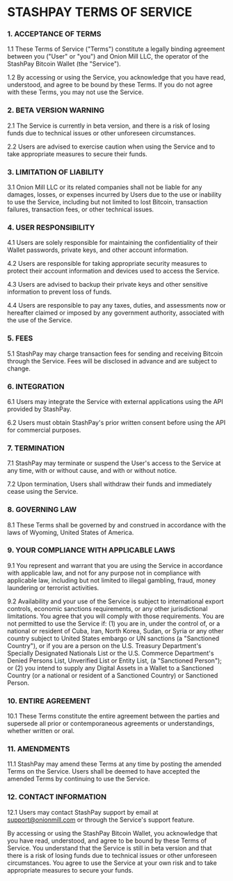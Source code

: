 # STASHPAY TERMS OF SERVICE

### 1. ACCEPTANCE OF TERMS

1.1 These Terms of Service ("Terms") constitute a legally binding agreement between you ("User" or "you") and Onion Mill LLC, the operator of the StashPay Bitcoin Wallet (the "Service").

1.2 By accessing or using the Service, you acknowledge that you have read, understood, and agree to be bound by these Terms. If you do not agree with these Terms, you may not use the Service.

### 2. BETA VERSION WARNING

2.1 The Service is currently in beta version, and there is a risk of losing funds due to technical issues or other unforeseen circumstances.

2.2 Users are advised to exercise caution when using the Service and to take appropriate measures to secure their funds.

### 3. LIMITATION OF LIABILITY

3.1 Onion Mill LLC or its related companies shall not be liable for any damages, losses, or expenses incurred by Users due to the use or inability to use the Service, including but not limited to lost Bitcoin, transaction failures, transaction fees, or other technical issues.

### 4. USER RESPONSIBILITY

4.1 Users are solely responsible for maintaining the confidentiality of their Wallet passwords, private keys, and other account information.

4.2 Users are responsible for taking appropriate security measures to protect their account information and devices used to access the Service.

4.3 Users are advised to backup their private keys and other sensitive information to prevent loss of funds.

4.4 Users are responsible to pay any taxes, duties, and assessments now or hereafter claimed or imposed by any government authority, associated with the use of the Service.

### 5. FEES

5.1 StashPay may charge transaction fees for sending and receiving Bitcoin through the Service. Fees will be disclosed in advance and are subject to change.

### 6. INTEGRATION

6.1 Users may integrate the Service with external applications using the API provided by StashPay.

6.2 Users must obtain StashPay's prior written consent before using the API for commercial purposes.

### 7. TERMINATION

7.1 StashPay may terminate or suspend the User's access to the Service at any time, with or without cause, and with or without notice.

7.2 Upon termination, Users shall withdraw their funds and immediately cease using the Service.

### 8. GOVERNING LAW

8.1 These Terms shall be governed by and construed in accordance with the laws of Wyoming, United States of America.

### 9. YOUR COMPLIANCE WITH APPLICABLE LAWS

9.1 You represent and warrant that you are using the Service in accordance with applicable law, and not for any purpose not in compliance with applicable law, including but not limited to illegal gambling, fraud, money laundering or terrorist activities.

9.2 Availability and your use of the Service is subject to international export controls, economic sanctions requirements, or any other jurisdictional limitations. You agree that you will comply with those requirements. You are not permitted to use the Service if: (1) you are in, under the control of, or a national or resident of Cuba, Iran, North Korea, Sudan, or Syria or any other country subject to United States embargo or UN sanctions (a "Sanctioned Country"), or if you are a person on the U.S. Treasury Department's Specially Designated Nationals List or the U.S. Commerce Department's Denied Persons List, Unverified List or Entity List, (a "Sanctioned Person"); or (2) you intend to supply any Digital Assets in a Wallet to a Sanctioned Country (or a national or resident of a Sanctioned Country) or Sanctioned Person.

### 10. ENTIRE AGREEMENT

10.1 These Terms constitute the entire agreement between the parties and supersede all prior or contemporaneous agreements or understandings, whether written or oral.

### 11. AMENDMENTS

11.1 StashPay may amend these Terms at any time by posting the amended Terms on the Service. Users shall be deemed to have accepted the amended Terms by continuing to use the Service.

### 12. CONTACT INFORMATION

12.1 Users may contact StashPay support by email at support@onionmill.com or through the Service's support feature.

By accessing or using the StashPay Bitcoin Wallet, you acknowledge that you have read, understood, and agree to be bound by these Terms of Service. You understand that the Service is still in beta version and that there is a risk of losing funds due to technical issues or other unforeseen circumstances. You agree to use the Service at your own risk and to take appropriate measures to secure your funds.